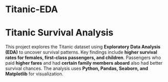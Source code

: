 # Titanic-EDA
# Titanic Survival Analysis  

This project explores the Titanic dataset using **Exploratory Data Analysis (EDA)** to uncover survival patterns. Key findings include **higher survival rates for females, first-class passengers, and children**. Passengers who paid **higher fares** and had **certain family members aboard** also had better survival chances. The analysis uses **Python, Pandas, Seaborn, and Matplotlib** for visualization.  
